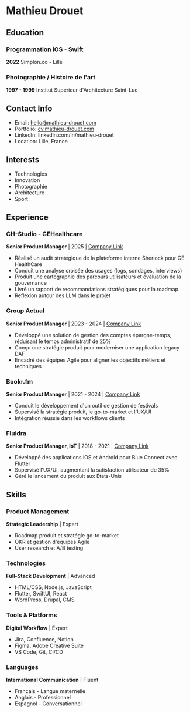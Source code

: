# Mathieu Drouet

## Education

### Programmation iOS - Swift
**2022**
Simplon.co - Lille

### Photographie / Histoire de l'art
**1997 - 1999**
Institut Supérieur d'Architecture Saint-Luc

## Contact Info

- Email: hello@mathieu-drouet.com
- Portfolio: [cv.mathieu-drouet.com](https://cv.mathieu-drouet.com)
- LinkedIn: linkedin.com/in/mathieu-drouet
- Location: Lille, France

## Interests

- Technologies
- Innovation
- Photographie
- Architecture
- Sport

## Experience

### CH-Studio - GEHealthcare
**Senior Product Manager** | 2025 | [Company Link](https://chstudio.fr/project/plateforme-de-gestion-de-donnees-dicom/)

- Réalisé un audit stratégique de la plateforme interne Sherlock pour GE HealthCare
- Conduit une analyse croisée des usages (logs, sondages, interviews)
- Produit une cartographie des parcours utilisateurs et évaluation de la gouvernance
- Livré un rapport de recommandations stratégiques pour la roadmap
- Reflexion autour des LLM dans le projet

### Group Actual
**Senior Product Manager** | 2023 - 2024 | [Company Link](https://www.groupeactual.eu/)

- Développé une solution de gestion des comptes épargne-temps, réduisant le temps administratif de 25%
- Conçu une stratégie produit pour moderniser une application legacy DAF
- Encadré des équipes Agile pour aligner les objectifs métiers et techniques

### Bookr.fm
**Senior Product Manager** | 2021 - 2024 | [Company Link](https://bookr.fm/)

- Conduit le développement d'un outil de gestion de festivals
- Supervisé la stratégie produit, le go-to-market et l'UX/UI
- Intégration réussie dans les workflows clients

### Fluidra
**Senior Product Manager, IoT** | 2018 - 2021 | [Company Link](https://www.fluidra.com/)

- Développé des applications iOS et Android pour Blue Connect avec Flutter
- Supervisé l'UX/UI, augmentant la satisfaction utilisateur de 35%
- Géré le lancement du produit aux États-Unis

## Skills

### Product Management
**Strategic Leadership** | Expert

- Roadmap produit et stratégie go-to-market
- OKR et gestion d'équipes Agile
- User research et A/B testing

### Technologies
**Full-Stack Development** | Advanced

- HTML/CSS, Node.js, JavaScript
- Flutter, SwiftUI, React
- WordPress, Drupal, CMS

### Tools & Platforms
**Digital Workflow** | Expert

- Jira, Confluence, Notion
- Figma, Adobe Creative Suite
- VS Code, Git, CI/CD

### Languages
**International Communication** | Fluent

- Français - Langue maternelle
- Anglais - Professionnel
- Espagnol - Conversationnel